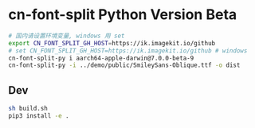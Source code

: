 # cn-font-split Python Version Beta

```sh
# 国内请设置环境变量, windows 用 set
export CN_FONT_SPLIT_GH_HOST=https://ik.imagekit.io/github
# set CN_FONT_SPLIT_GH_HOST=https://ik.imagekit.io/github # windows
cn-font-split-py i aarch64-apple-darwin@7.0.0-beta-9
cn-font-split-py -i ../demo/public/SmileySans-Oblique.ttf -o dist
```

## Dev

```sh
sh build.sh
pip3 install -e .
```
